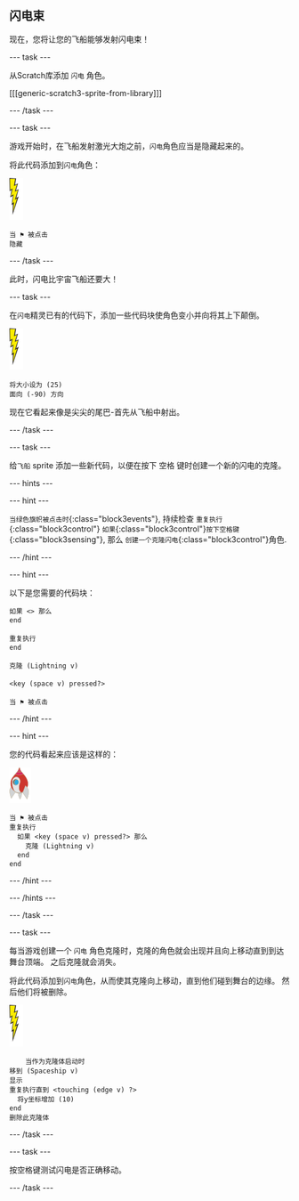 ## 闪电束

现在，您将让您的飞船能够发射闪电束！

\--- task \---

从Scratch库添加 `闪电` 角色。

[[[generic-scratch3-sprite-from-library]]]

\--- /task \---

\--- task \---

游戏开始时，在飞船发射激光大炮之前，`闪电`角色应当是隐藏起来的。

将此代码添加到`闪电`角色：

![闪电角色](images/lightning-sprite.png)

```blocks3
当 ⚑ 被点击
隐藏
```

\--- /task \---

此时，闪电比宇宙飞船还要大！

\--- task \---

在`闪电`精灵已有的代码下，添加一些代码块使角色变小并向将其上下颠倒。

![闪电角色](images/lightning-sprite.png)

```blocks3
将大小设为 (25)
面向 (-90) 方向
```

现在它看起来像是尖尖的尾巴-首先从飞船中射出。

\--- /task \---

\--- task \---

给`飞船` sprite 添加一些新代码，以便在按下 <kbd>空格</kbd> 键时创建一个新的闪电的克隆。

\--- hints \---

\--- hint \---

`当绿色旗帜被点击时`{:class="block3events"}, 持续检查 `重复执行`{:class="block3control"} `如果`{:class="block3control"}`按下空格键`{:class="block3sensing"}, 那么 `创建一个克隆闪电`{:class="block3control"}角色.

\--- /hint \---

\--- hint \---

以下是您需要的代码块：

```blocks3
如果 <> 那么
end

重复执行
end

克隆 (Lightning v)

<key (space v) pressed?>

当 ⚑ 被点击
```

\--- /hint \---

\--- hint \---

您的代码看起来应该是这样的：

![火箭角色](images/rocket-sprite.png)

```blocks3
当 ⚑ 被点击
重复执行 
  如果 <key (space v) pressed?> 那么 
    克隆 (Lightning v)
  end
end
```

\--- /hint \---

\--- /hints \---

\--- /task \---

\--- task \---

每当游戏创建一个 `闪电` 角色克隆时，克隆的角色就会出现并且向上移动直到到达舞台顶端。 之后克隆就会消失。

将此代码添加到`闪电`角色，从而使其克隆向上移动，直到他们碰到舞台的边缘。 然后他们将被删除。

![闪电角色](images/lightning-sprite.png)

```blocks3
    当作为克隆体启动时
移到 (Spaceship v)
显示
重复执行直到 <touching (edge v) ?> 
  将y坐标增加 (10)
end
删除此克隆体
```

\--- /task \---

\--- task \---

按<kbd>空格</kbd>键测试闪电是否正确移动。

\--- /task \---